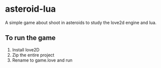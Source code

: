 # asteroid-lua

A simple game about shoot in asteroids to study the love2d engine and lua.

## To run the game
1. Install love2D
2. Zip the entire project
3. Rename to game.love and run
